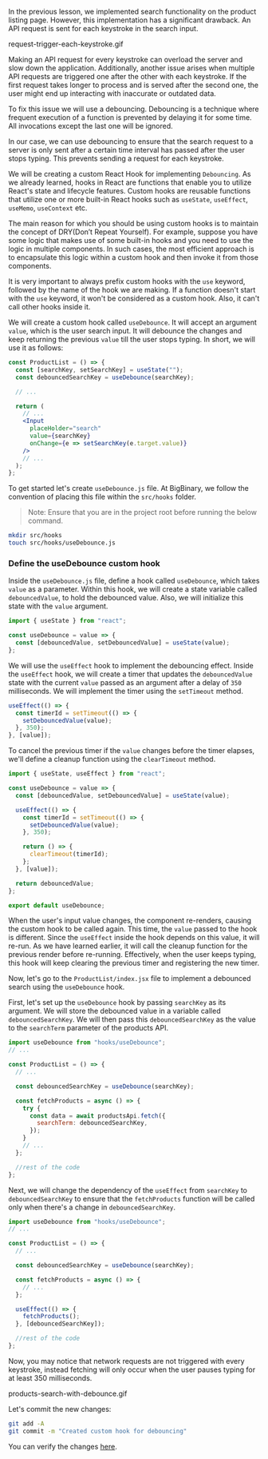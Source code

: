 In the previous lesson, we implemented search functionality on the product listing page. However, this implementation has a significant drawback. An API request is sent for each keystroke in the search input.

<image>request-trigger-each-keystroke.gif</image>

Making an API request for every keystroke can overload the server and slow down the application. Additionally, another issue arises when multiple API requests are triggered one after the other with each keystroke. If the first request takes longer to process and is served after the second one, the user might end up interacting with inaccurate or outdated data.

To fix this issue we will use a debouncing. Debouncing is a technique where frequent execution of a function is prevented by delaying it for some time. All invocations except the last one will be ignored.

In our case, we can use debouncing to ensure that the search request to a server is only sent after a certain time interval has passed after the user stops typing. This prevents sending a request for each keystroke.

We will be creating a custom React Hook for implementing `Debouncing`. As we already learned, hooks in React are functions that enable you to utilize React's state and lifecycle features. Custom hooks are reusable functions that utilize one or more built-in React hooks such as `useState`, `useEffect`, `useMemo`, `useContext` etc.

The main reason for which you should be using custom hooks is to maintain the concept of DRY(Don’t Repeat Yourself). For example, suppose you have some logic that makes use of some built-in hooks and you need to use the logic in multiple components. In such cases, the most efficient approach is to encapsulate this logic within a custom hook and then invoke it from those components.

It is very important to always prefix custom hooks with the `use` keyword, followed by the name of the hook we are making. If a function doesn't start with the `use` keyword, it won't be considered as a custom hook. Also, it can't call other hooks inside it.

We will create a custom hook called `useDebounce`. It will accept an argument `value`, which is the user search input. It will debounce the changes and keep returning the previous `value` till the user stops typing. In short, we will use it as follows:

```jsx {3}
const ProductList = () => {
  const [searchKey, setSearchKey] = useState("");
  const debouncedSearchKey = useDebounce(searchKey);

  // ...

  return (
    // ...
    <Input
      placeHolder="search"
      value={searchKey}
      onChange={e => setSearchKey(e.target.value)}
    />
    // ...
  );
};
```

To get started let's create `useDebounce.js` file. At BigBinary, we follow the convention of placing this file within the `src/hooks` folder.

> Note: Ensure that you are in the project root before running the below command.

```bash
mkdir src/hooks
touch src/hooks/useDebounce.js
```

### Define the useDebounce custom hook

Inside the `useDebounce.js` file, define a hook called `useDebounce`, which takes `value` as a parameter. Within this hook, we will create a state variable called `debouncedValue`, to hold the debounced value. Also, we will initialize this state with the `value` argument.

```js
import { useState } from "react";

const useDebounce = value => {
  const [debouncedValue, setDebouncedValue] = useState(value);
};
```

We will use the `useEffect` hook to implement the debouncing effect. Inside the `useEffect` hook, we will create a timer that updates the `debouncedValue` state with the current `value` passed as an argument after a delay of `350` milliseconds. We will implement the timer using the `setTimeout` method.

```js
useEffect(() => {
  const timerId = setTimeout(() => {
    setDebouncedValue(value);
  }, 350);
}, [value]);
```

To cancel the previous timer if the `value` changes before the timer elapses, we'll define a cleanup function using the `clearTimeout` method.

```js {11-16}
import { useState, useEffect } from "react";

const useDebounce = value => {
  const [debouncedValue, setDebouncedValue] = useState(value);

  useEffect(() => {
    const timerId = setTimeout(() => {
      setDebouncedValue(value);
    }, 350);

    return () => {
      clearTimeout(timerId);
    };
  }, [value]);

  return debouncedValue;
};

export default useDebounce;
```

When the user's input value changes, the component re-renders, causing the custom hook to be called again. This time, the `value` passed to the hook is different. Since the `useEffect` inside the hook depends on this value, it will re-run. As we have learned earlier, it will call the cleanup function for the previous render before re-running. Effectively, when the user keeps typing, this hook will keep clearing the previous timer and registering the new timer.

Now, let's go to the `ProductList/index.jsx` file to implement a debounced search using the `useDebounce` hook.

First, let's set up the `useDebounce` hook by passing `searchKey` as its argument. We will store the debounced value in a variable called `debouncedSearchKey`. We will then pass this `debouncedSearchKey` as the value to the `searchTerm` parameter of the products API.

```jsx {7,11-12}
import useDebounce from "hooks/useDebounce";
// ...

const ProductList = () => {
  // ...

  const debouncedSearchKey = useDebounce(searchKey);

  const fetchProducts = async () => {
    try {
      const data = await productsApi.fetch({
        searchTerm: debouncedSearchKey,
      });
    }
    // ...
  };

  //rest of the code
};
```

Next, we will change the dependency of the `useEffect` from `searchKey` to `debouncedSearchKey` to ensure that the `fetchProducts` function will be called only when there's a change in `debouncedSearchKey`.

```jsx {13-15}
import useDebounce from "hooks/useDebounce";
// ...

const ProductList = () => {
  // ...

  const debouncedSearchKey = useDebounce(searchKey);

  const fetchProducts = async () => {
    // ...
  };

  useEffect(() => {
    fetchProducts();
  }, [debouncedSearchKey]);

  //rest of the code
};
```

Now, you may notice that network requests are not triggered with every keystroke, instead fetching will only occur when the user pauses typing for at least 350 milliseconds.

<image>products-search-with-debounce.gif</image>

Let's commit the new changes:

```bash
git add -A
git commit -m "Created custom hook for debouncing"
```

You can verify the changes [here](https://github.com/bigbinary/smile-cart-frontend/commit/03100e2b0c57671ce17559bd5f4bd35952178420).
